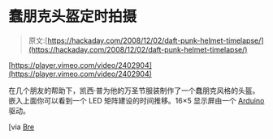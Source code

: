 # 蠢朋克头盔定时拍摄

> 原文:[https://hackaday.com/2008/12/02/daft-punk-helmet-timelapse/](https://hackaday.com/2008/12/02/daft-punk-helmet-timelapse/)

[https://player.vimeo.com/video/2402904](https://player.vimeo.com/video/2402904)

在几个朋友的帮助下，凯西·普为他的万圣节服装制作了一个蠢朋克风格的头盔。嵌入上面你可以看到一个 LED 矩阵建设的时间推移。16×5 显示屏由一个 [Arduino](http://www.mahalo.com/IPod "Arduino - Mahalo") 驱动。

[via [Bre](http://bre.soup.io/post/8373475/Wow-really-great-daft-punk-helmet-Well "Wow, really great daft punk helmet... Well done Casey! - bre's soup")